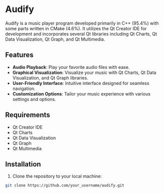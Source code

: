 # Audify

Audify is a music player program developed primarily in C++ (95.4%) with some parts written in CMake (4.6%). It utilizes the Qt Creator IDE for development and incorporates several Qt libraries including Qt Charts, Qt Data Visualization, Qt Graph, and Qt Multimedia.

## Features

- **Audio Playback**: Play your favorite audio files with ease.
- **Graphical Visualization**: Visualize your music with Qt Charts, Qt Data Visualization, and Qt Graph libraries.
- **User-Friendly Interface**: Intuitive interface designed for seamless navigation.
- **Customization Options**: Tailor your music experience with various settings and options.

## Requirements

- Qt Creator IDE
- Qt Charts
- Qt Data Visualization
- Qt Graph
- Qt Multimedia

## Installation

1. Clone the repository to your local machine:

```bash
git clone https://github.com/your_username/audify.git
